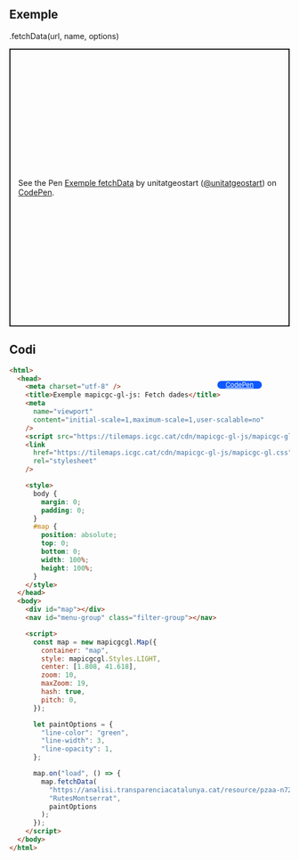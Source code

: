 ## Exemple

.fetchData(url, name, options)

<p class="codepen" data-height="500" data-theme-id="light" data-slug-hash="QWoPoOr" data-editable="true" data-user="unitatgeostart" style="height: 500px; box-sizing: border-box; display: flex; align-items: center; justify-content: center; border: 2px solid; margin: 1em 0; padding: 1em;">
  <span>See the Pen <a href="https://codepen.io/unitatgeostart/pen/QWoPoOr">
  Exemple fetchData</a> by unitatgeostart (<a href="https://codepen.io/unitatgeostart">@unitatgeostart</a>)
  on <a href="https://codepen.io">CodePen</a>.</span>
</p>
<script async src="https://cpwebassets.codepen.io/assets/embed/ei.js"></script>

<a style="color: white" target="_blank" class=" button btn btn-primary" href="https://codepen.io/unitatgeostart/pen/QWoPoOr">CodePen</a>

<style>
.button{
    position: relative;
    top: 84px;
    z-index: 1;
    /* right: -46px; */
    width: 80px;
    float: right;
    right: 50px;
    background-color: #0d58ff;
    border-radius: 10px;
    text-align: -webkit-center;
    font-size: smaller;
    
  }
    .button:hover{

    background-color: #032879;

  }
  </style>

## Codi

```html
<html>
  <head>
    <meta charset="utf-8" />
    <title>Exemple mapicgc-gl-js: Fetch dades</title>
    <meta
      name="viewport"
      content="initial-scale=1,maximum-scale=1,user-scalable=no"
    />
    <script src="https://tilemaps.icgc.cat/cdn/mapicgc-gl-js/mapicgc-gl.js"></script>
    <link
      href="https://tilemaps.icgc.cat/cdn/mapicgc-gl-js/mapicgc-gl.css"
      rel="stylesheet"
    />

    <style>
      body {
        margin: 0;
        padding: 0;
      }
      #map {
        position: absolute;
        top: 0;
        bottom: 0;
        width: 100%;
        height: 100%;
      }
    </style>
  </head>
  <body>
    <div id="map"></div>
    <nav id="menu-group" class="filter-group"></nav>

    <script>
      const map = new mapicgcgl.Map({
        container: "map",
        style: mapicgcgl.Styles.LIGHT,
        center: [1.808, 41.618],
        zoom: 10,
        maxZoom: 19,
        hash: true,
        pitch: 0,
      });

      let paintOptions = {
        "line-color": "green",
        "line-width": 3,
        "line-opacity": 1,
      };

      map.on("load", () => {
        map.fetchData(
          "https://analisi.transparenciacatalunya.cat/resource/pzaa-n72w.geojson",
          "RutesMontserrat",
          paintOptions
        );
      });
    </script>
  </body>
</html>
```
